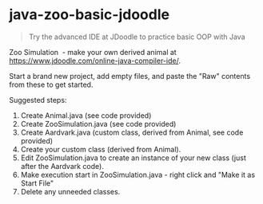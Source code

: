 # java-zoo-basic-jdoodle

> Try the advanced IDE at JDoodle to practice basic OOP with Java

Zoo Simulation  - make your own derived animal at https://www.jdoodle.com/online-java-compiler-ide/.

Start a brand new project, add empty files, and paste the "Raw" contents from these to get started.

Suggested steps:

1. Create Animal.java (see code provided)
2. Create ZooSimulation.java (see code provided)
3. Create Aardvark.java (custom class, derived from Animal, see code provided)
4. Create your custom class (derived from Animal).
5. Edit ZooSimulation.java to create an instance of your new class (just after the Aardvark code). 
6. Make execution start in ZooSimulation.java - right click and "Make it as Start File"
7. Delete any unneeded classes. 
